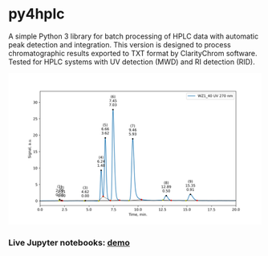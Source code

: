# py4hplc
A simple Python 3 library for batch processing of HPLC data with automatic peak detection and integration. This version is designed to process chromatographic results exported to TXT format by ClarityChrom software. Tested for HPLC systems with UV detection (MWD) and RI detection (RID).


<img src="WZ1_40_270.png" width="1500">


### Live Jupyter notebooks: [demo](https://mybinder.org/v2/gh/sbednarz/py4hplc/HEAD?labpath=demo.ipynb)




